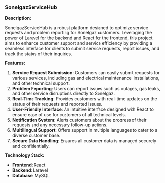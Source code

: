 

### SonelgazServiceHub

**Description:**

SonelgazServiceHub is a robust platform designed to optimize service requests and problem reporting for Sonelgaz customers. Leveraging the power of Laravel for the backend and React for the frontend, this project aims to enhance customer support and service efficiency by providing a seamless interface for clients to submit service requests, report issues, and track the status of their inquiries.

**Features:**
1. **Service Request Submission**: Customers can easily submit requests for various services, including gas and electrical maintenance, installations, and other technical support.
2. **Problem Reporting**: Users can report issues such as outages, gas leaks, and other service disruptions directly to Sonelgaz.
3. **Real-Time Tracking**: Provides customers with real-time updates on the status of their requests and reported issues.
4. **User-Friendly Interface**: An intuitive interface designed with React to ensure ease of use for customers of all technical levels.
5. **Notification System**: Alerts customers about the progress of their requests and any necessary follow-up actions.
6. **Multilingual Support**: Offers support in multiple languages to cater to a diverse customer base.
7. **Secure Data Handling**: Ensures all customer data is managed securely and confidentially.

**Technology Stack:**
- **Frontend**: React
- **Backend**: Laravel
- **Database**: MySQL 
